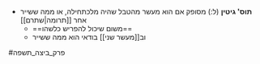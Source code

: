 * **תוס' גיטין** (ל:) מסופק אם הוא מעשר מהטבל שהיה מלכתחילה, או ממה ששייר אחר [[תרומה|שתרם]]
	* ==משום שיכול להפריש כלשהו==
	* וב[[מעשר שני]] בודאי הוא ממה ששייר

#פרק_ביצה_תשפה 